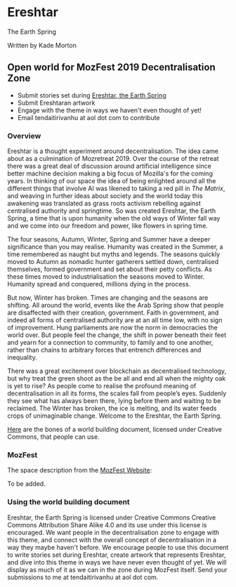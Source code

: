 # Ereshtar
The Earth Spring

Written by Kade Morton

## Open world for MozFest 2019 Decentralisation Zone
* Submit stories set during [Ereshtar, the Earth Spring]()
* Submit Ereshtaran artwork
* Engage with the theme in ways we haven't even thought of yet!
* Email tendaitirivanhu at aol dot com to contribute

### Overview
Ereshtar is a thought experiment around decentralisation. The idea came about as a culmination of Mozretreat 2019. Over the course of the retreat there was a great deal of discussion around artificial intelligence since better machine decision making a big focus of Mozilla's for the coming years. In thinking of our space the idea of being enlighted around all the different things that involve AI was likened to taking a red pill in *The Matrix*, and weaving in further ideas about society and the world today this awakening was translated as grass roots activism rebelling against centralised authority and springtime. So was created Ereshtar, the Earth Spring, a time that is upon humanity when the old ways of Winter fall way and we come into our freedom and power, like flowers in spring time.

The four seasons, Autumn, Winter, Spring and Summer have a deeper significance than you may realise. Humanity was created in the Summer, a time remembered as naught but myths and legends. The seasons quickly moved to Autumn as nomadic hunter gatherers settled down, centralised themselves, formed government and set about their petty conflicts. As these times moved to industrialisation the seasons moved to Winter. Humanity spread and conquered, millions dying in the process. 

But now, Winter has broken. Times are changing and the seasons are shifting. All around the world, events like the Arab Spring show that people are disaffected with their creation, government. Faith in government, and indeed all forms of centralised authority are at an all time low, with no sign of improvement. Hung parliaments are now the norm in democracies the world over. But people feel the change, the shift in power beneath their feet and yearn for a connection to community, to family and to one another, rather than chains to arbitrary forces that entrench differences and inequality.

There was a great excitement over blockchain as decentralised technology, but why treat the green shoot as the be all and end all when the mighty oak is yet to rise? As people come to realise the profound meaning of decentralisation in all its forms, the scales fall from people’s eyes. Suddenly they see what has always been there, lying before them and waiting to be reclaimed.
The Winter has broken, the ice is melting, and its water feeds crops of unimaginable change. Welcome to the Ereshtar, the Earth Spring.

[Here]() are the bones of a world building document, licensed under Creative Commons, that people can use.

### MozFest

The space description from the [MozFest Website]():

To be added.

### Using the world building document

Ereshtar, the Earth Spring is licensed under Creative Commons Creative Commons Attribution Share Alike 4.0 and its use under this license is encouraged. We want people in the decentralisation zone to engage with this theme, and connect with the overall concept of decentralisation in a way they maybe haven't before. We encourage people to use this document to write stories set during Ereshtar, create artwork that represents Ereshtar, and dive into this theme in ways we have never even thought of yet. We will display as much of it as we can in the zone during MozFest itself. Send your submissions to me at tendaitirivanhu at aol dot com. 
